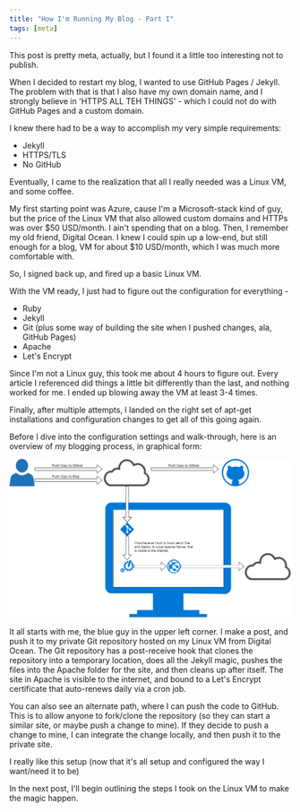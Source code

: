 ```yaml
---
title: "How I'm Running My Blog - Part I"
tags: [meta]
---
```


This post is pretty meta, actually, but I found it a little too interesting not to publish.

When I decided to restart my blog, I wanted to use GitHub Pages / Jekyll.  The problem with that is that I also have my own domain name, and I strongly believe in 'HTTPS ALL TEH THINGS' - which I could not do with GitHub Pages and a custom domain.

I knew there had to be a way to accomplish my very simple requirements:
* Jekyll
* HTTPS/TLS
* No GitHub

Eventually, I came to the realization that all I really needed was a Linux VM, and some coffee.

My first starting point was Azure, cause I'm a Microsoft-stack kind of guy, but the price of the Linux VM that also allowed custom domains and HTTPs was over $50 USD/month.  I ain't spending that on a blog.  Then, I remember my old friend, Digital Ocean.  I knew I could spin up a low-end, but still enough for a blog, VM for about $10 USD/month, which I was much more comfortable with.

So, I signed back up, and fired up a basic Linux VM.

With the VM ready, I just had to figure out the configuration for everything -
* Ruby
* Jekyll
* Git (plus some way of building the site when I pushed changes, ala, GitHub Pages)
* Apache
* Let's Encrypt

Since I'm not a Linux guy, this took me about 4 hours to figure out.  Every article I referenced did things a little bit differently than the last, and nothing worked for me.  I ended up blowing away the VM at least 3-4 times.

Finally, after multiple attempts, I landed on the right set of apt-get installations and configuration changes to get all of this going again.

Before I dive into the configuration settings and walk-through, here is an overview of my blogging process, in graphical form:

![blogging process overview](blogging-process-overview.png)

It all starts with me, the blue guy in the upper left corner.  I make a post, and push it to my private Git repository hosted on my Linux VM from Digital Ocean.  The Git repository has a post-receive hook that clones the repository into a temporary location, does all the Jekyll magic, pushes the files into the Apache folder for the site, and then cleans up after itself.  The site in Apache is visible to the internet, and bound to a Let's Encrypt certificate that auto-renews daily via a cron job.  

You can also see an alternate path, where I can push the code to GitHub.  This is to allow anyone to fork/clone the repository (so they can start a similar site, or maybe push a change to mine).  If they decide to push a change to mine, I can integrate the change locally, and then push it to the private site.

I really like this setup (now that it's all setup and configured the way I want/need it to be)

In the next post, I'll begin outlining the steps I took on the Linux VM to make the magic happen.
